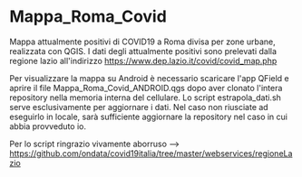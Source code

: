 # Mappa_Roma_Covid
 Mappa attualmente positivi di COVID19 a Roma divisa per zone urbane, realizzata con QGIS.
 I dati degli attualmente positivi sono prelevati dalla regione lazio all'indirizzo
 https://www.dep.lazio.it/covid/covid_map.php
 
 Per visualizzare la mappa su Android è necessario scaricare l'app QField e aprire il file 
 Mappa_Roma_Covid_ANDROID.qgs dopo aver clonato l'intera repository nella memoria interna del cellulare.
 Lo script estrapola_dati.sh serve esclusivamente per aggiornare i dati. Nel caso non riusciate ad eseguirlo in locale, 
 sarà sufficiente aggiornare la repository nel caso in cui abbia provveduto io.
 
 Per lo script ringrazio vivamente
 aborruso --> https://github.com/ondata/covid19italia/tree/master/webservices/regioneLazio
